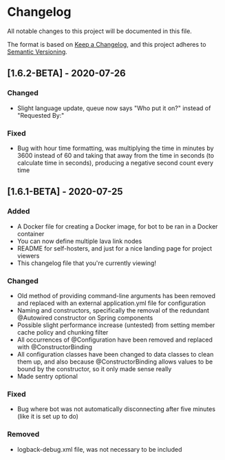 # Changelog
All notable changes to this project will be documented in this file.

The format is based on [Keep a Changelog](https://keepachangelog.com/en/1.0.0/),
and this project adheres to [Semantic Versioning](https://semver.org/spec/v2.0.0.html).

## [1.6.2-BETA] - 2020-07-26
### Changed
- Slight language update, queue now says "Who put it on?" instead of "Requested By:"

### Fixed
- Bug with hour time formatting, was multiplying the time in minutes by 3600 instead of 60 and taking that away
  from the time in seconds (to calculate time in seconds), producing a negative second count every time


## [1.6.1-BETA] - 2020-07-25
### Added
- A Docker file for creating a Docker image, for bot to be ran in a Docker container
- You can now define multiple lava link nodes
- README for self-hosters, and just for a nice landing page for project viewers
- This changelog file that you're currently viewing!

### Changed
- Old method of providing command-line arguments has been removed and replaced with an external
  application.yml file for configuration
- Naming and constructors, specifically the removal of the redundant @Autowired constructor on Spring components
- Possible slight performance increase (untested) from setting member cache policy and chunking filter
- All occurrences of @Configuration have been removed and replaced with @ConstructorBinding
- All configuration classes have been changed to data classes to clean them up, and also because @ConstructorBinding
  allows values to be bound by the constructor, so it only made sense really
- Made sentry optional

### Fixed
- Bug where bot was not automatically disconnecting after five minutes (like it is set up to do)

### Removed
- logback-debug.xml file, was not necessary to be included